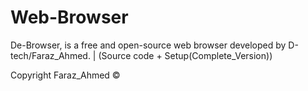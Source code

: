 # Web-Browser
De-Browser, is a free and open-source web browser developed by D-tech/Faraz_Ahmed. | (Source code + Setup(Complete_Version))

Copyright Faraz_Ahmed ©
